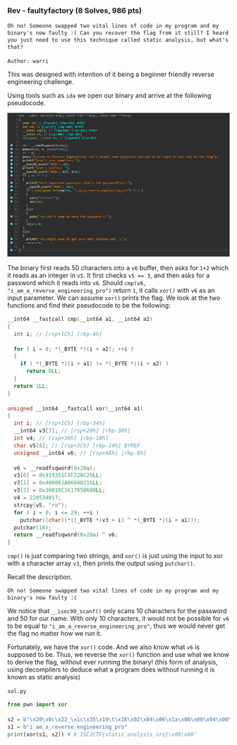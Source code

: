 ### Rev - faultyfactory (8 Solves, 986 pts)
```
Oh no! Someone swapped two vital lines of code in my program and my binary's now faulty :( Can you recover the flag from it still? I heard you just need to use this technique called static analysis, but what's that?

Author: warri
```

This was designed with intention of it being a beginner friendly reverse engineering challenge.

Using tools such as `ida` we open our binary and arrive at the following pseudocode.

![alt text](images/faulty0.png)

The binary first reads 50 characters into a `v6` buffer, then asks for `1+2` which it reads as an integer in `v5`. It first checks `v5 == 3`, and then asks for a password which it reads into `v6`. Should `cmp(v6, "i_am_a_reverse_engineering_pro")` return `1`, it calls `xor()` with `v6` as an input parameter. We can assume `xor()` prints the flag. We look at the two functions and find their pseudocode to be the following:

```c
__int64 __fastcall cmp(__int64 a1, __int64 a2)
{
  int i; // [rsp+1Ch] [rbp-4h]

  for ( i = 0; *(_BYTE *)(i + a2); ++i )
  {
    if ( *(_BYTE *)(i + a1) != *(_BYTE *)(i + a2) )
      return 0LL;
  }
  return 1LL;
}

unsigned __int64 __fastcall xor(__int64 a1)
{
  int i; // [rsp+1Ch] [rbp-34h]
  __int64 v3[3]; // [rsp+20h] [rbp-30h]
  int v4; // [rsp+38h] [rbp-18h]
  char v5[8]; // [rsp+3Ch] [rbp-14h] BYREF
  unsigned __int64 v6; // [rsp+48h] [rbp-8h]

  v6 = __readfsqword(0x28u);
  v3[0] = 0x919351C5F220C20LL;
  v3[1] = 0x400061A06040216LL;
  v3[2] = 0x36010C1617050600LL;
  v4 = 220534017;
  strcpy(v5, "ro");
  for ( i = 0; i <= 29; ++i )
    putchar((char)(*((_BYTE *)v3 + i) ^ *(_BYTE *)(i + a1)));
  putchar(10);
  return __readfsqword(0x28u) ^ v6;
}
```

`cmp()` is just comparing two strings, and `xor()` is just using the input to xor with a character array `v3`, then prints the output using `putchar()`.

Recall the description.
```
Oh no! Someone swapped two vital lines of code in my program and my binary's now faulty :(
```

We notice that `__isoc99_scanf()` only scans 10 characters for the password and 50 for our name. With only 10 characters, it would not be possible for `v6` to be equal to `"i_am_a_reverse_engineering_pro"`, thus we would never get the flag no matter how we run it.

Fortunately, we have the `xor()` code. And we also know what `v6` is supposed to be. Thus, we reverse the `xor()` function and use what we know to derive the flag, without ever running the binary! (this form of analysis, using decompilers to deduce what a program does without running it is known as static analysis)

`sol.py`
```py
from pwn import xor

s2 = b"\x20\x0c\x22_\x1c\x35\x19\t\x16\x02\x04\x06\x1a\x06\x00\x04\x00\x06\x05\x17\x16\x0c\x01\x36\x01\x15\x25\x0dro"
s1 = b"i_am_a_reverse_engineering_pro"
print(xor(s1, s2)) # b'ISC2CTF{static_analysis_orz}\x00\x00'
```